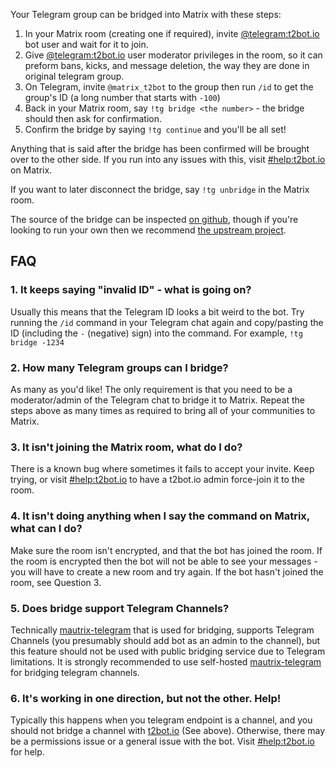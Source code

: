 Your Telegram group can be bridged into Matrix with these steps:

1. In your Matrix room (creating one if required), invite [@telegram:t2bot.io](https://matrix.to/#/@telegram:t2bot.io)
   bot user and wait for it to join.
2. Give [@telegram:t2bot.io](https://matrix.to/#/@telegram:t2bot.io) user moderator privileges in the room, so it can
   preform bans, kicks, and message deletion, the way they are done in original telegram group.
3. On Telegram, invite `@matrix_t2bot` to the group then run `/id` to get the group's ID (a long number that starts with `-100`)
4. Back in your Matrix room, say `!tg bridge <the number>` - the bridge should then ask for confirmation.
5. Confirm the bridge by saying `!tg continue` and you'll be all set!

Anything that is said after the bridge has been confirmed will be brought over to the other side. If
you run into any issues with this, visit [#help:t2bot.io](https://matrix.to/#/#help:t2bot.io) on Matrix.

If you want to later disconnect the bridge, say `!tg unbridge` in the Matrix room.

<!-- <video src="https://prod.t2bot-cdn.com/t2bot-telegram.mp4" type="video/mp4" controls="true" poster="/assets/img/thumbnail-telegram-setup.png"></video> -->

The source of the bridge can be inspected [on github](https://github.com/t2bot/mautrix-telegram), though
if you're looking to run your own then we recommend [the upstream project](https://github.com/tulir/mautrix-telegram).

## FAQ

### 1. It keeps saying "invalid ID" - what is going on?

Usually this means that the Telegram ID looks a bit weird to the bot. Try running the `/id` command in your Telegram
chat again and copy/pasting the ID (including the `-` (negative) sign) into the command. For example, `!tg bridge -1234`

### 2. How many Telegram groups can I bridge?

As many as you'd like! The only requirement is that you need to be a moderator/admin of the Telegram chat to bridge it
to Matrix. Repeat the steps above as many times as required to bring all of your communities to Matrix.

### 3. It isn't joining the Matrix room, what do I do?

There is a known bug where sometimes it fails to accept your invite. Keep trying, or visit [#help:t2bot.io](https://matrix.to/#/#help:t2bot.io) to have a t2bot.io admin force-join it to the room.

### 4. It isn't doing anything when I say the command on Matrix, what can I do?

Make sure the room isn't encrypted, and that the bot has joined the room. If the room is encrypted then the bot will
not be able to see your messages - you will have to create a new room and try again. If the bot hasn't joined the
room, see Question 3.

### 5. Does bridge support Telegram Channels?

Technically [mautrix-telegram](https://github.com/tulir/mautrix-telegram) that is used for bridging, supports
Telegram Channels (you presumably should add bot as an admin to the channel), but this feature should not be
used with public bridging service due to Telegram limitations. It is strongly recommended to use self-hosted
[mautrix-telegram](https://github.com/tulir/mautrix-telegram) for bridging telegram channels.

### 6. It's working in one direction, but not the other. Help!

Typically this happens when you telegram endpoint is a channel, and you should not bridge a channel with [t2bot.io](t2bot.io)
(See above). Otherwise, there may be a permissions issue or a general issue with the bot.
Visit [#help:t2bot.io](https://matrix.to/#/#help:t2bot.io) for help.
